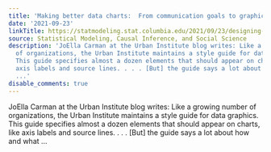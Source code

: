```yaml
---
title: 'Making better data charts:  From communication goals to graphics design'
date: '2021-09-23'
linkTitle: https://statmodeling.stat.columbia.edu/2021/09/23/designing-data-charts-from-communication-goals-to-graphics-design/
source: Statistical Modeling, Causal Inference, and Social Science
description: 'JoElla Carman at the Urban Institute blog writes: Like a growing number
  of organizations, the Urban Institute maintains a style guide for data graphics.
  This guide specifies almost a dozen elements that should appear on charts, like
  axis labels and source lines. . . . [But] the guide says a lot about how and what
  ...'
disable_comments: true
---
```

JoElla Carman at the Urban Institute blog writes: Like a growing number of organizations, the Urban Institute maintains a style guide for data graphics. This guide specifies almost a dozen elements that should appear on charts, like axis labels and source lines. . . . [But] the guide says a lot about how and what ...